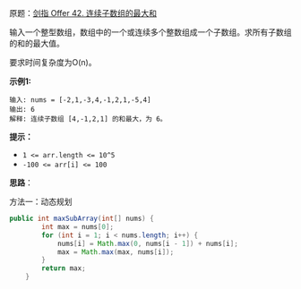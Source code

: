 原题：[剑指 Offer 42. 连续子数组的最大和](https://leetcode-cn.com/problems/lian-xu-zi-shu-zu-de-zui-da-he-lcof/)

输入一个整型数组，数组中的一个或连续多个整数组成一个子数组。求所有子数组的和的最大值。

要求时间复杂度为O(n)。

**示例1:**

```
输入: nums = [-2,1,-3,4,-1,2,1,-5,4]
输出: 6
解释: 连续子数组 [4,-1,2,1] 的和最大，为 6。
```

**提示：**

- `1 <= arr.length <= 10^5`
- `-100 <= arr[i] <= 100`



**思路**：

方法一：动态规划

```java
public int maxSubArray(int[] nums) {
        int max = nums[0];
        for (int i = 1; i < nums.length; i++) {
            nums[i] = Math.max(0, nums[i - 1]) + nums[i];
            max = Math.max(max, nums[i]);
        }
        return max;
    }
```

